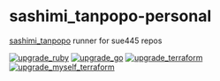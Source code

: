 # sashimi_tanpopo-personal
[sashimi_tanpopo](https://github.com/sue445/sashimi_tanpopo) runner for sue445 repos

[![upgrade_ruby](https://github.com/sue445/sashimi_tanpopo-personal/actions/workflows/upgrade_ruby.yml/badge.svg)](https://github.com/sue445/sashimi_tanpopo-personal/actions/workflows/upgrade_ruby.yml)
[![upgrade_go](https://github.com/sue445/sashimi_tanpopo-personal/actions/workflows/upgrade_go.yml/badge.svg)](https://github.com/sue445/sashimi_tanpopo-personal/actions/workflows/upgrade_go.yml)
[![upgrade_terraform](https://github.com/sue445/sashimi_tanpopo-personal/actions/workflows/upgrade_terraform.yml/badge.svg)](https://github.com/sue445/sashimi_tanpopo-personal/actions/workflows/upgrade_terraform.yml)
[![upgrade_myself_terraform](https://github.com/sue445/sashimi_tanpopo-personal/actions/workflows/upgrade_myself_terraform.yml/badge.svg)](https://github.com/sue445/sashimi_tanpopo-personal/actions/workflows/upgrade_myself_terraform.yml)
